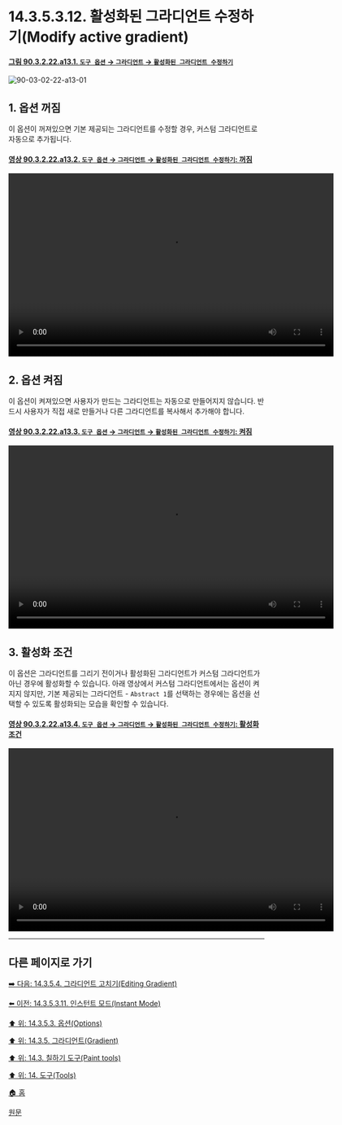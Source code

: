# 14.3.5.3.12. 활성화된 그라디언트 수정하기(Modify active gradient)

<a id="90-03-02-22-a13-01"></a>

#### [그림 90.3.2.22.a13.1. `도구 옵션` → `그라디언트` → `활성화된 그라디언트 수정하기`](./90-03-02-22-gradient.md#90-03-02-22-a13-01)
![90-03-02-22-a13-01](https://github.com/wonder13662/gimp/assets/15767104/9a45ef0e-9a74-4265-a2e8-795cb879905b)

## 1. 옵션 꺼짐
이 옵션이 꺼져있으면 기본 제공되는 그라디언트를 수정할 경우, 커스텀 그라디언트로 자동으로 추가됩니다.

<a id="90-03-02-22-a13-02"></a>

#### [영상 90.3.2.22.a13.2. `도구 옵션` → `그라디언트` → `활성화된 그라디언트 수정하기`: 꺼짐](./90-03-02-22-gradient.md#90-03-02-22-a13-02)
<video controls="controls" width="640" height="360" src="https://github.com/wonder13662/gimp/assets/15767104/e5924edb-2e34-4422-8041-2dd0fa14115e"></video>

## 2. 옵션 켜짐
이 옵션이 켜져있으면 사용자가 만드는 그라디언트는 자동으로 만들어지지 않습니다. 반드시 사용자가 직접 새로 만들거나 다른 그라디언트를 복사해서 추가해야 합니다.

<a id="90-03-02-22-a13-03"></a>

#### [영상 90.3.2.22.a13.3. `도구 옵션` → `그라디언트` → `활성화된 그라디언트 수정하기`: 켜짐](./90-03-02-22-gradient.md#90-03-02-22-a13-03)
<video controls="controls" width="640" height="360" src="https://github.com/wonder13662/gimp/assets/15767104/a42f89c7-5585-466a-add0-b52720d5ddad"></video>

## 3. 활성화 조건
이 옵션은 그라디언트를 그리기 전이거나 활성화된 그라디언트가 커스텀 그라디언트가 아닌 경우에 활성화할 수 있습니다. 아래 영상에서 커스텀 그라디언트에서는 옵션이 켜지지 않지만, 기본 제공되는 그라디언트 - `Abstract 1`를 선택하는 경우에는 옵션을 선택할 수 있도록 활성화되는 모습을 확인할 수 있습니다.

<a id="90-03-02-22-a13-04"></a>

#### [영상 90.3.2.22.a13.4. `도구 옵션` → `그라디언트` → `활성화된 그라디언트 수정하기`: 활성화 조건](./90-03-02-22-gradient.md#90-03-02-22-a13-04)
<video controls="controls" width="640" height="360" src="https://github.com/wonder13662/gimp/assets/15767104/e3e2f5b5-3bbb-4016-a7bf-8f6574ceda4a"></video>

***

## 다른 페이지로 가기

[➡️ 다음: 14.3.5.4. 그라디언트 고치기(Editing Gradient)](./14-03-05-04-00-editing_gradient.md)

[⬅️ 이전: 14.3.5.3.11. 인스턴트 모드(Instant Mode)](./14-03-05-03-11-instant_mode.md)

[⬆️ 위: 14.3.5.3. 옵션(Options)](14-03-05-03-00-options.md)

[⬆️ 위: 14.3.5. 그라디언트(Gradient)](./14-03-05-00-gradient.md)

[⬆️ 위: 14.3. 칠하기 도구(Paint tools)](./14-03-00-paint-tools.md)

[⬆️ 위: 14. 도구(Tools)](./14-00-tools.md)

[🏠 홈](./00-home.md)

[원문](https://docs.gimp.org/2.10/ko/gimp-tool-bucket-fill.html#idm12721)

